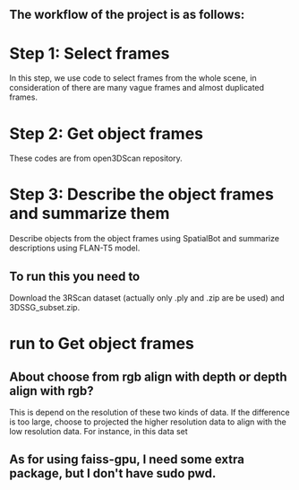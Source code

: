 ## The workflow of the project is as follows:
# Step 1: Select frames
In this step, we use code to select frames from the whole scene, in consideration of there are many vague frames and almost duplicated frames.

# Step 2: Get object frames
These codes are from open3DScan repository.

# Step 3: Describe the object frames and summarize them
Describe objects from the object frames using SpatialBot and summarize descriptions using FLAN-T5 model.

## To run this you need to
Download the 3RScan dataset (actually only .ply and .zip are be used) and 3DSSG_subset.zip.

# run to Get object frames


## About choose from rgb align with depth or depth align with rgb?
This is depend on the resolution of these two kinds of data.
If the difference is too large, choose to projected the higher resolution data to align with the low resolution data.
For instance, in this data set 

## As for using faiss-gpu, I need some extra package, but I don't have sudo pwd.